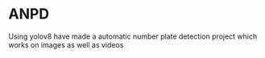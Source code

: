 # ANPD
Using yolov8 have made a automatic number plate detection project which works on images as well as videos
